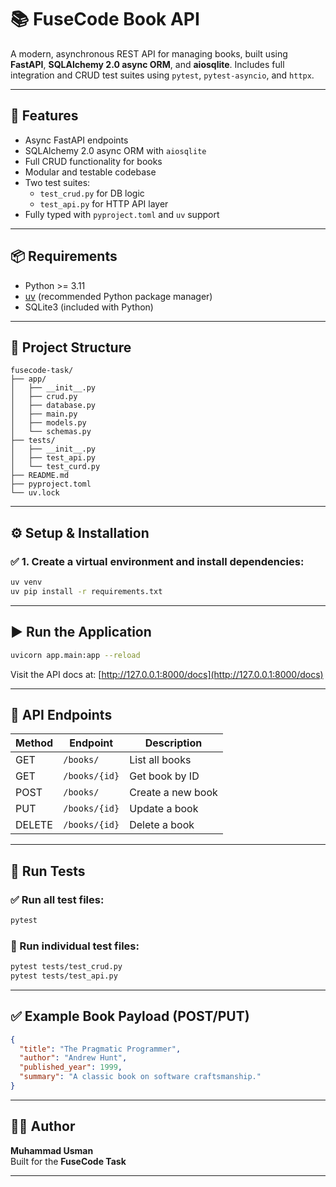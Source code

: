 # 📚 FuseCode Book API

A modern, asynchronous REST API for managing books, built using **FastAPI**, **SQLAlchemy 2.0 async ORM**, and **aiosqlite**. Includes full integration and CRUD test suites using `pytest`, `pytest-asyncio`, and `httpx`.

---

## 🚀 Features

- Async FastAPI endpoints
- SQLAlchemy 2.0 async ORM with `aiosqlite`
- Full CRUD functionality for books
- Modular and testable codebase
- Two test suites:
  - `test_crud.py` for DB logic
  - `test_api.py` for HTTP API layer
- Fully typed with `pyproject.toml` and `uv` support

---

## 📦 Requirements

- Python >= 3.11
- [uv](https://github.com/astral-sh/uv) (recommended Python package manager)
- SQLite3 (included with Python)

---

## 📁 Project Structure

```
fusecode-task/
├── app/
│   ├── __init__.py
│   ├── crud.py
│   ├── database.py
│   ├── main.py
│   ├── models.py
│   └── schemas.py
├── tests/
│   ├── __init__.py
│   ├── test_api.py
│   └── test_curd.py
├── README.md
├── pyproject.toml
└── uv.lock
```

---

## ⚙️ Setup & Installation

### ✅ 1. Create a virtual environment and install dependencies:

```bash
uv venv
uv pip install -r requirements.txt
```

---

## ▶️ Run the Application

```bash
uvicorn app.main:app --reload
```

Visit the API docs at: [http://127.0.0.1:8000/docs](http://127.0.0.1:8000/docs)

---

## 📖 API Endpoints

| Method | Endpoint       | Description           |
|--------|----------------|-----------------------|
| GET    | `/books/`      | List all books        |
| GET    | `/books/{id}`  | Get book by ID        |
| POST   | `/books/`      | Create a new book     |
| PUT    | `/books/{id}`  | Update a book         |
| DELETE | `/books/{id}`  | Delete a book         |

---

## 🧪 Run Tests

### ✅ Run all test files:

```bash
pytest
```

### 🧪 Run individual test files:

```bash
pytest tests/test_crud.py
pytest tests/test_api.py
```

---

## ✅ Example Book Payload (POST/PUT)

```json
{
  "title": "The Pragmatic Programmer",
  "author": "Andrew Hunt",
  "published_year": 1999,
  "summary": "A classic book on software craftsmanship."
}
```

---

## 👨‍💻 Author

**Muhammad Usman**  
Built for the **FuseCode Task**

---
